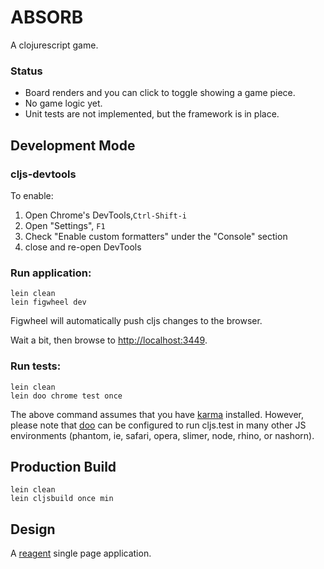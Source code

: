 # ABSORB

A clojurescript game.

### Status
- Board renders and you can click to toggle showing a game piece.
- No game logic yet.
- Unit tests are not implemented, but the framework is in place.

## Development Mode

### cljs-devtools

To enable:

1. Open Chrome's DevTools,`Ctrl-Shift-i`
2. Open "Settings", `F1`
3. Check "Enable custom formatters" under the "Console" section
4. close and re-open DevTools

### Run application:

```
lein clean
lein figwheel dev
```

Figwheel will automatically push cljs changes to the browser.

Wait a bit, then browse to [http://localhost:3449](http://localhost:3449).

### Run tests:

```
lein clean
lein doo chrome test once
```

The above command assumes that you have [karma](https://www.npmjs.com/package/karma) installed. However, please note that [doo](https://github.com/bensu/doo) can be configured to run cljs.test in many other JS environments (phantom, ie, safari, opera, slimer, node, rhino, or nashorn). 

## Production Build

```
lein clean
lein cljsbuild once min
```

## Design

A [reagent](https://github.com/reagent-project/reagent) single page application.

